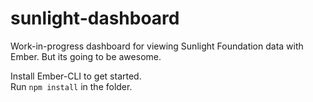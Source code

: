 sunlight-dashboard
==================

Work-in-progress dashboard for viewing Sunlight Foundation data with Ember.
But its going to be awesome.

Install Ember-CLI to get started.  
Run `npm install` in the folder.